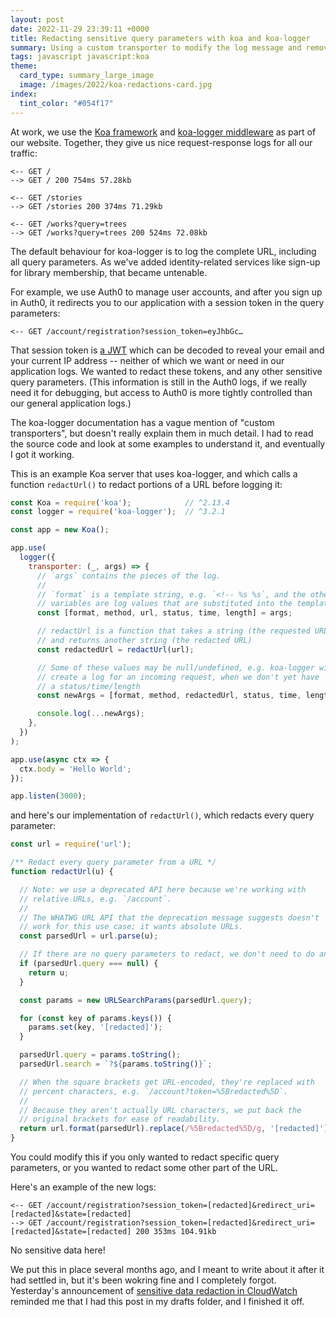 ```yaml
---
layout: post
date: 2022-11-29 23:39:11 +0000
title: Redacting sensitive query parameters with koa and koa-logger
summary: Using a custom transporter to modify the log message and remove secret information.
tags: javascript javascript:koa
theme:
  card_type: summary_large_image
  image: /images/2022/koa-redactions-card.jpg
index:
  tint_color: "#054f17"
---
```


<!-- Card image based on https://www.pexels.com/photo/photo-of-green-fern-leaves-1687341/ and Wikipedia article -->

At work, we use the [Koa framework][koa] and [koa-logger middleware][koa-logger] as part of our website.
Together, they give us nice request-response logs for all our traffic:

```
<-- GET /
--> GET / 200 754ms 57.28kb

<-- GET /stories
--> GET /stories 200 374ms 71.29kb

<-- GET /works?query=trees
--> GET /works?query=trees 200 524ms 72.08kb
```

The default behaviour for koa-logger is to log the complete URL, including all query parameters.
As we've added identity-related services like sign-up for library membership, that became untenable.

For example, we use Auth0 to manage user accounts, and after you sign up in Auth0, it redirects you to our application with a session token in the query parameters:

```
<-- GET /account/registration?session_token=eyJhbGc…
```

That session token is [a JWT][jwt] which can be decoded to reveal your email and your current IP address -- neither of which we want or need in our application logs.
We wanted to redact these tokens, and any other sensitive query parameters.
(This information is still in the Auth0 logs, if we really need it for debugging, but access to Auth0 is more tightly controlled than our general application logs.)

The koa-logger documentation has a vague mention of "custom transporters", but doesn't really explain them in much detail.
I had to read the source code and look at some examples to understand it, and eventually I got it working.

This is an example Koa server that uses koa-logger, and which calls a function `redactUrl()` to redact portions of a URL before logging it:

```javascript
const Koa = require('koa');            // ^2.13.4
const logger = require('koa-logger');  // ^3.2.1

const app = new Koa();

app.use(
  logger({
    transporter: (_, args) => {
      // `args` contains the pieces of the log.
      //
      // `format` is a template string, e.g. `<!-- %s %s`, and the other
      // variables are log values that are substituted into the template.
      const [format, method, url, status, time, length] = args;

      // redactUrl is a function that takes a string (the requested URL)
      // and returns another string (the redacted URL)
      const redactedUrl = redactUrl(url);

      // Some of these values may be null/undefined, e.g. koa-logger will
      // create a log for an incoming request, when we don't yet have
      // a status/time/length
      const newArgs = [format, method, redactedUrl, status, time, length].filter(Boolean);

      console.log(...newArgs);
    },
  })
);

app.use(async ctx => {
  ctx.body = 'Hello World';
});

app.listen(3000);
```

and here's our implementation of `redactUrl()`, which redacts every query parameter:

```javascript
const url = require('url');

/** Redact every query parameter from a URL */
function redactUrl(u) {

  // Note: we use a deprecated API here because we're working with
  // relative URLs, e.g. `/account`.
  //
  // The WHATWG URL API that the deprecation message suggests doesn't
  // work for this use case; it wants absolute URLs.
  const parsedUrl = url.parse(u);

  // If there are no query parameters to redact, we don't need to do anything.
  if (parsedUrl.query === null) {
    return u;
  }

  const params = new URLSearchParams(parsedUrl.query);

  for (const key of params.keys()) {
    params.set(key, '[redacted]');
  }

  parsedUrl.query = params.toString();
  parsedUrl.search = `?${params.toString()}`;

  // When the square brackets get URL-encoded, they're replaced with
  // percent characters, e.g. `/account?token=%5Bredacted%5D`.
  //
  // Because they aren't actually URL characters, we put back the
  // original brackets for ease of readability.
  return url.format(parsedUrl).replace(/%5Bredacted%5D/g, '[redacted]');
}
```

You could modify this if you only wanted to redact specific query parameters, or you wanted to redact some other part of the URL.

Here's an example of the new logs:

```
<-- GET /account/registration?session_token=[redacted]&redirect_uri=[redacted]&state=[redacted]
--> GET /account/registration?session_token=[redacted]&redirect_uri=[redacted]&state=[redacted] 200 353ms 104.91kb
```

No sensitive data here!

We put this in place several months ago, and I meant to write about it after it had settled in, but it's been wokring fine and  I completely forgot.
Yesterday's announcement of [sensitive data redaction in CloudWatch][cloudwatch] reminded me that I had this post in my drafts folder, and I finished it off.

[koa]: https://www.npmjs.com/package/koa
[koa-logger]: https://www.npmjs.com/package/koa-logger
[jwt]: https://en.wikipedia.org/wiki/JSON_Web_Token
[cloudwatch]: https://aws.amazon.com/blogs/aws/protect-sensitive-data-with-amazon-cloudwatch-logs/

